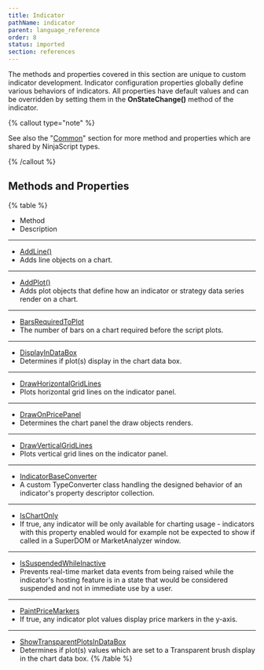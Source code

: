 ```yaml
---
title: Indicator
pathName: indicator
parent: language_reference
order: 8
status: imported
section: references
---
```


The methods and properties covered in this section are unique to custom indicator development. Indicator configuration properties globally define various behaviors of indicators. All properties have default values and can be overridden by setting them in the **OnStateChange()** method of the indicator.

{% callout type="note" %}

See also the "[Common](common)" section for more method and properties which are shared by NinjaScript types.

{% /callout %}

## Methods and Properties

{% table %}

* Method
* Description

---

* [AddLine()](addline)
* Adds line objects on a chart.

---

* [AddPlot()](addplot)
* Adds plot objects that define how an indicator or strategy data series render on a chart.

---

* [BarsRequiredToPlot](barsrequiredtoplot)
* The number of bars on a chart required before the script plots.

---

* [DisplayInDataBox](displayindatabox)
* Determines if plot(s) display in the chart data box.

---

* [DrawHorizontalGridLines](drawhorizontalgridlines)
* Plots horizontal grid lines on the indicator panel.

---

* [DrawOnPricePanel](drawonpricepanel)
* Determines the chart panel the draw objects renders.

---

* [DrawVerticalGridLines](drawverticalgridlines)
* Plots vertical grid lines on the indicator panel.

---

* [IndicatorBaseConverter](indicatorbaseconverter)
* A custom TypeConverter class handling the designed behavior of an indicator's property descriptor collection.

---

* [IsChartOnly](ischartonly)
* If true, any indicator will be only available for charting usage - indicators with this property enabled would for example not be expected to show if called in a SuperDOM or MarketAnalyzer window.

---

* [IsSuspendedWhileInactive](issuspendedwhileinactive)
* Prevents real-time market data events from being raised while the indicator's hosting feature is in a state that would be considered suspended and not in immediate use by a user.

---

* [PaintPriceMarkers](paintpricemarkers)
* If true, any indicator plot values display price markers in the y-axis.

---

* [ShowTransparentPlotsInDataBox](showtransparentplotsindatabox)
* Determines if plot(s) values which are set to a Transparent brush display in the chart data box.
{% /table %}
